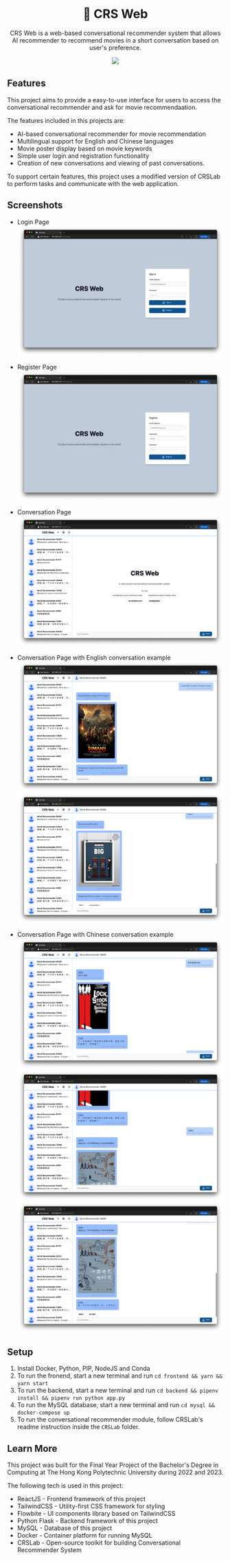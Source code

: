 <center>
    <h1>💬 CRS Web </h1>
    <p>
        CRS Web is a web-based conversational recommender system that allows AI recommender to recommend movies in a short conversation based on user's preference.
    </p>
    <img src="readme-img/demo.gif" />
</center>


## Features
This project aims to provide a easy-to-use interface for users to access the conversational recommender and ask for movie recommendaation. 

The features included in this projects are:

- AI-based conversational recommender for movie recommendation
- Multilingual support for English and Chinese languages
- Movie poster display based on movie keywords
- Simple user login and registration functionality
- Creation of new conversations and viewing of past conversations.

To support certain features, this project uses a modified version of CRSLab to perform tasks and communicate with the web application.

## Screenshots

- Login Page
![Login Page](readme-img/login-page.png)

- Register Page
![Register Page](readme-img/register-page.png)

- Conversation Page
![Conversation Page](readme-img/conversation-page.png)

- Conversation Page with English conversation example
![Conversation Page with English conversation example](readme-img/conversation-english-1.png)
![Conversation Page with English conversation example](readme-img/conversation-english-2.png)

- Conversation Page with Chinese conversation example
![Conversation Page with Chinese conversation example](readme-img/conversation-chinese-1.png)
![Conversation Page with Chinese conversation example](readme-img/conversation-chinese-2.png)
![Conversation Page with Chinese conversation example](readme-img/conversation-chinese-3.png)

## Setup
1. Install Docker, Python, PIP, NodeJS and Conda
2. To run the fronend, start a new terminal and run `cd frontend && yarn && yarn start`
3. To run the backend, start a new terminal and run `cd backend && pipenv install && pipenv run python app.py`
4. To run the MySQL database, start a new terminal and run `cd mysql && docker-compose up`
5. To run the conversational recommender module, follow CRSLab's readme instruction inside the `CRSLab` folder.

## Learn More
This project was built for the Final Year Project of the Bachelor's Degree in Computing at The Hong Kong Polytechnic University during 2022 and 2023.

The following tech is used in this project: 
- ReactJS - Frontend framework of this project
- TailwindCSS - Utility-first CSS framework for styling
- Flowbite - UI components library based on TailwindCSS
- Python Flask - Backend framework of this project
- MySQL - Database of this project
- Docker - Container platform for running MySQL
- CRSLab - Open-source toolkit for building Conversational Recommender System
